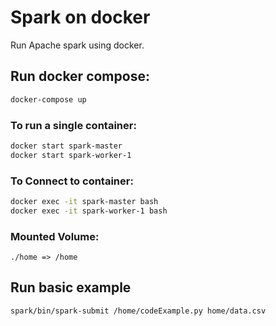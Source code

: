 # Spark on docker

 Run Apache spark using docker.

## Run docker compose:
```sh
docker-compose up
```

### To run a single container:
```sh
docker start spark-master
docker start spark-worker-1
```

### To Connect to container:
```sh
docker exec -it spark-master bash
docker exec -it spark-worker-1 bash
```

### Mounted Volume:

`./home => /home`

## Run basic example

```sh
spark/bin/spark-submit /home/codeExample.py home/data.csv
```